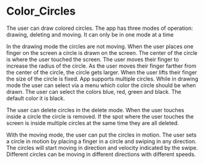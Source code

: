 # Color_Circles

The user can draw colored circles. The app has three modes of operation: drawing, deleting and moving. It can only be in one mode at a time

In the drawing mode the circles are not moving. When the user places one finger on the screen a circle is drawn on the screen. The center of the circle is where the user touched the screen. The user moves their finger to increase the radius of the circle. As the user moves their finger farther from the center of the circle, the circle gets larger. When the user lifts their finger the size of the circle is fixed. App supports multiple circles. While in drawing mode the user can select via a menu which color the circle should be when
drawn. The user can select the colors blue, red, green and black. The default color it is black.

The user can delete circles in the delete mode. When the user touches inside a circle the circle is removed. If the spot where the user touches the screen is inside multiple circles at the same time they are all deleted.

With the moving mode, the user can put the circles in motion. The user sets a circle in motion by placing a finger in a circle and swiping in any direction. The circles will start moving in direction and velocity indicated by the swipe. Different circles can be moving in different directions with different speeds. 

